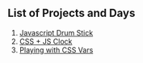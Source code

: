 ## List of Projects and Days

1. [Javascript Drum Stick](https://sahilister.github.io/30-Days-of-Javascript/01%20-%20Javascript%20Drum%20Stick/)
2. [CSS + JS Clock](https://sahilister.github.io/30-Days-of-Javascript/02%20-%20CSS%20+%20JS%20Clock/) 
3. [Playing with CSS Vars](https://sahilister.github.io/30-Days-of-Javascript/03%20-%20Playing%20with%20CSS%20Variables%20with%20JS/)



